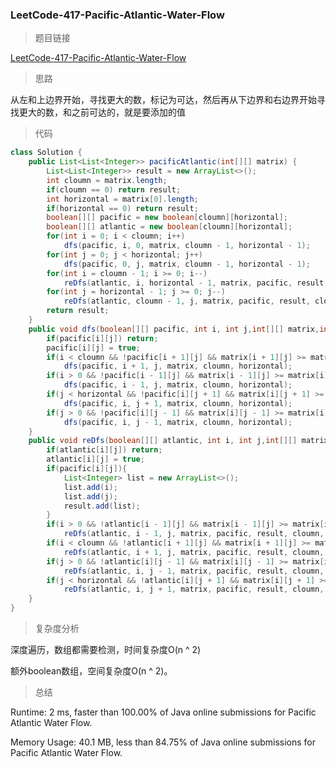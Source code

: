 ### LeetCode-417-Pacific-Atlantic-Water-Flow

> 题目链接

[LeetCode-417-Pacific-Atlantic-Water-Flow](https://leetcode.com/problems/pacific-atlantic-water-flow/)

> 思路

从左和上边界开始，寻找更大的数，标记为可达，然后再从下边界和右边界开始寻找更大的数，和之前可达的，就是要添加的值

> 代码

```java
class Solution {
    public List<List<Integer>> pacificAtlantic(int[][] matrix) {
        List<List<Integer>> result = new ArrayList<>();
        int cloumn = matrix.length;
        if(cloumn == 0) return result;
        int horizontal = matrix[0].length;
        if(horizontal == 0) return result;
        boolean[][] pacific = new boolean[cloumn][horizontal];
        boolean[][] atlantic = new boolean[cloumn][horizontal];
        for(int i = 0; i < cloumn; i++)
            dfs(pacific, i, 0, matrix, cloumn - 1, horizontal - 1);
        for(int j = 0; j < horizontal; j++)
            dfs(pacific, 0, j, matrix, cloumn - 1, horizontal - 1);
        for(int i = cloumn - 1; i >= 0; i--)
            reDfs(atlantic, i, horizontal - 1, matrix, pacific, result, cloumn - 1, horizontal - 1);
        for(int j = horizontal - 1; j >= 0; j--)
            reDfs(atlantic, cloumn - 1, j, matrix, pacific, result, cloumn - 1, horizontal - 1);
        return result;
    }
    public void dfs(boolean[][] pacific, int i, int j,int[][] matrix,int cloumn, int horizontal){
        if(pacific[i][j]) return;
        pacific[i][j] = true;
        if(i < cloumn && !pacific[i + 1][j] && matrix[i + 1][j] >= matrix[i][j])
            dfs(pacific, i + 1, j, matrix, cloumn, horizontal);
        if(i > 0 && !pacific[i - 1][j] && matrix[i - 1][j] >= matrix[i][j])
            dfs(pacific, i - 1, j, matrix, cloumn, horizontal);
        if(j < horizontal && !pacific[i][j + 1] && matrix[i][j + 1] >= matrix[i][j])
            dfs(pacific, i, j + 1, matrix, cloumn, horizontal);
        if(j > 0 && !pacific[i][j - 1] && matrix[i][j - 1] >= matrix[i][j])
            dfs(pacific, i, j - 1, matrix, cloumn, horizontal);
    }
    public void reDfs(boolean[][] atlantic, int i, int j,int[][] matrix, boolean[][] pacific, List<List<Integer>> result, int cloumn, int horizontal){
        if(atlantic[i][j]) return;
        atlantic[i][j] = true;
        if(pacific[i][j]){
            List<Integer> list = new ArrayList<>();
            list.add(i);
            list.add(j);
            result.add(list);
        }
        if(i > 0 && !atlantic[i - 1][j] && matrix[i - 1][j] >= matrix[i][j])
            reDfs(atlantic, i - 1, j, matrix, pacific, result, cloumn, horizontal);
        if(i < cloumn && !atlantic[i + 1][j] && matrix[i + 1][j] >= matrix[i][j])
            reDfs(atlantic, i + 1, j, matrix, pacific, result, cloumn, horizontal);
        if(j > 0 && !atlantic[i][j - 1] && matrix[i][j - 1] >= matrix[i][j])
            reDfs(atlantic, i, j - 1, matrix, pacific, result, cloumn, horizontal);
        if(j < horizontal && !atlantic[i][j + 1] && matrix[i][j + 1] >= matrix[i][j])
            reDfs(atlantic, i, j + 1, matrix, pacific, result, cloumn, horizontal);
    }
}
```

> 复杂度分析

深度遍历，数组都需要检测，时间复杂度O(n ^ 2)

额外boolean数组，空间复杂度O(n ^ 2)。

> 总结

Runtime: 2 ms, faster than 100.00% of Java online submissions for Pacific Atlantic Water Flow.

Memory Usage: 40.1 MB, less than 84.75% of Java online submissions for Pacific Atlantic Water Flow.

